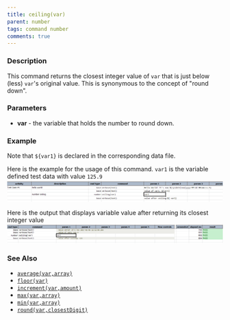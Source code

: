 ```yaml
---
title: ceiling(var)
parent: number
tags: command number
comments: true
---
```



### Description
This command returns the closest integer value of `var` that is just below (less) `var`'s original value.  This is
synonymous to the concept of "round down".


### Parameters
- **var** - the variable that holds the number to round down.


### Example
Note that `${var1}` is declared in the corresponding data file.

Here is the example for the usage of this command. `var1` is the variable defined test data with value `125.9`<br/>
![script](image/ceiling_01.png)

Here is the output that displays variable value after returning its closest integer value<br/>
![output](image/ceiling_02.png)


### See Also
- [`average(var,array)`](average(var,array))
- [`floor(var)`](floor(var))
- [`increment(var,amount)`](increment(var,amount))
- [`max(var,array)`](max(var,array))
- [`min(var,array)`](min(var,array))
- [`round(var,closestDigit)`](round(var,closestDigit))